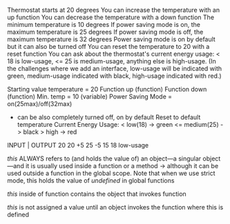 



Thermostat starts at 20 degrees
You can increase the temperature with an up function
You can decrease the temperature with a down function
The minimum temperature is 10 degrees
If power saving mode is on, the maximum temperature is 25 degrees
If power saving mode is off, the maximum temperature is 32 degrees
Power saving mode is on by default but it can also be turned off
You can reset the temperature to 20 with a reset function
You can ask about the thermostat's current energy usage: < 18 is low-usage, <= 25 is medium-usage, anything else is high-usage.
(In the challenges where we add an interface, low-usage will be indicated with green, medium-usage indicated with black, high-usage indicated with red.)


Starting value temperature = 20
Function up (function)
Function down (function)
Min. temp = 10 (variable)
Power Saving Mode = on(25max)/off(32max)
  - can be also completely turned off, on by default
Reset to default temperature 
Current Energy Usage: < low(18)   -> green
                      <= medium(25) -> black
                      > high -> red




INPUT    |      OUTPUT
20                20
+5                25
-5                15
18             low-usage

 _this_ ALWAYS refers to (and holds the value of) an object—a singular object—and it is usually used inside a function or a method
  -> although it can be used outside a function in the global scope. Note that when we use strict mode, this holds the value of _undefined_ in global functions

_this_ inside of function contains the object that invokes function

_this_ is not assigned a value until an object invokes the function where this is defined
